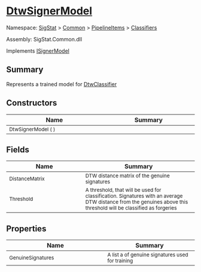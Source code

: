 # [DtwSignerModel](./DtwSignerModel.md)

Namespace: [SigStat]() > [Common](./../../README.md) > [PipelineItems]() > [Classifiers](./README.md)

Assembly: SigStat.Common.dll

Implements [ISignerModel](./../../Pipeline/ISignerModel.md)

## Summary
Represents a trained model for [DtwClassifier](https://github.com/sigstat/sigstat/blob/develop/docs/md/SigStat/Common/PipelineItems/Classifiers/DtwClassifier.md)

## Constructors

| Name<img width=475> | Summary<img width=475> | 
| --- | --- | 
| <sub>DtwSignerModel (  )</sub>| <sub></sub>| <br>


## Fields

| Name<img width=475> | Summary<img width=475> | 
| --- | --- | 
| <sub>DistanceMatrix</sub>| <sub>DTW distance matrix of the genuine signatures</sub>| <br>
| <sub>Threshold</sub>| <sub>A threshold, that will be used for classification. Signatures with  an average DTW distance from the genuines above this threshold will  be classified as forgeries</sub>| <br>


## Properties

| Name<img width=475> | Summary<img width=475> | 
| --- | --- | 
| <sub>GenuineSignatures</sub>| <sub>A list a of genuine signatures used for training</sub>| <br>


